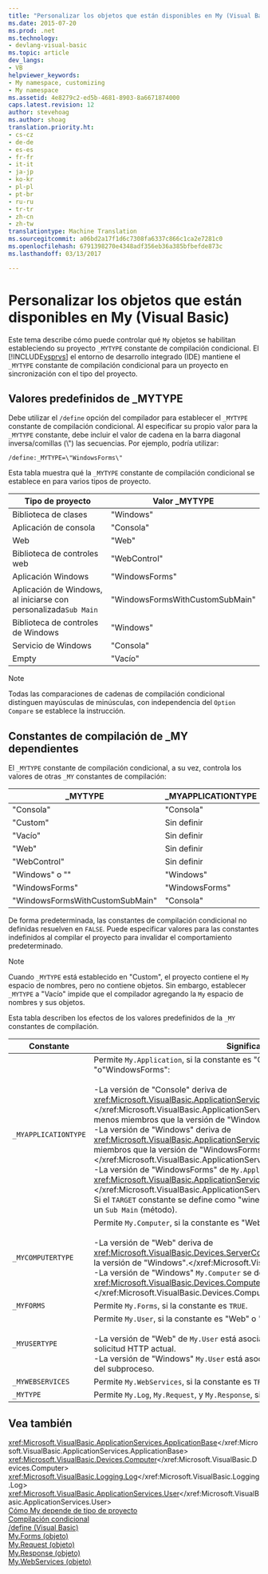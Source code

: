 ```yaml
---
title: "Personalizar los objetos que están disponibles en My (Visual Basic) | Documentos de Microsoft"
ms.date: 2015-07-20
ms.prod: .net
ms.technology:
- devlang-visual-basic
ms.topic: article
dev_langs:
- VB
helpviewer_keywords:
- My namespace, customizing
- My namespace
ms.assetid: 4e8279c2-ed5b-4681-8903-8a6671874000
caps.latest.revision: 12
author: stevehoag
ms.author: shoag
translation.priority.ht:
- cs-cz
- de-de
- es-es
- fr-fr
- it-it
- ja-jp
- ko-kr
- pl-pl
- pt-br
- ru-ru
- tr-tr
- zh-cn
- zh-tw
translationtype: Machine Translation
ms.sourcegitcommit: a06bd2a17f1d6c7308fa6337c866c1ca2e7281c0
ms.openlocfilehash: 6791398270e4348adf356eb36a385bfbefde873c
ms.lasthandoff: 03/13/2017

---
```

# <a name="customizing-which-objects-are-available-in-my-visual-basic"></a>Personalizar los objetos que están disponibles en My (Visual Basic)
Este tema describe cómo puede controlar qué `My` objetos se habilitan estableciendo su proyecto `_MYTYPE` constante de compilación condicional. El [!INCLUDE[vsprvs](../../../csharp/includes/vsprvs_md.md)] el entorno de desarrollo integrado (IDE) mantiene el `_MYTYPE` constante de compilación condicional para un proyecto en sincronización con el tipo del proyecto.  
  
## <a name="predefined-mytype-values"></a>Valores predefinidos de _MYTYPE  
 Debe utilizar el `/define` opción del compilador para establecer el `_MYTYPE` constante de compilación condicional. Al especificar su propio valor para la `_MYTYPE` constante, debe incluir el valor de cadena en la barra diagonal inversa/comillas (\\") las secuencias. Por ejemplo, podría utilizar:  
  
```  
/define:_MYTYPE=\"WindowsForms\"  
```  
  
 Esta tabla muestra qué la `_MYTYPE` constante de compilación condicional se establece en para varios tipos de proyecto.  
  
|Tipo de proyecto|Valor _MYTYPE|  
|------------------|--------------------|  
|Biblioteca de clases|"Windows"|  
|Aplicación de consola|"Consola"|  
|Web|"Web"|  
|Biblioteca de controles web|"WebControl"|  
|Aplicación Windows|"WindowsForms"|  
|Aplicación de Windows, al iniciarse con personalizada`Sub Main`|"WindowsFormsWithCustomSubMain"|  
|Biblioteca de controles de Windows|"Windows"|  
|Servicio de Windows|"Consola"|  
|Empty|"Vacío"|  
  
> [!NOTE]
>  Todas las comparaciones de cadenas de compilación condicional distinguen mayúsculas de minúsculas, con independencia del `Option Compare` se establece la instrucción.  
  
## <a name="dependent-my-compilation-constants"></a>Constantes de compilación de _MY dependientes  
 El `_MYTYPE` constante de compilación condicional, a su vez, controla los valores de otras `_MY` constantes de compilación:  
  
|_MYTYPE|_MYAPPLICATIONTYPE|_MYCOMPUTERTYPE|_MYFORMS|_MYUSERTYPE|_MYWEBSERVICES|  
|--------------|-------------------------|----------------------|---------------|------------------|---------------------|  
|"Consola"|"Consola"|"Windows"|Sin definir|"Windows"|TRUE|  
|"Custom"|Sin definir|Sin definir|Sin definir|Sin definir|Sin definir|  
|"Vacío"|Sin definir|Sin definir|Sin definir|Sin definir|Sin definir|  
|"Web"|Sin definir|"Web"|FALSE|"Web"|FALSE|  
|"WebControl"|Sin definir|"Web"|FALSE|"Web"|TRUE|  
|"Windows" o ""|"Windows"|"Windows"|Sin definir|"Windows"|TRUE|  
|"WindowsForms"|"WindowsForms"|"Windows"|TRUE|"Windows"|TRUE|  
|"WindowsFormsWithCustomSubMain"|"Consola"|"Windows"|TRUE|"Windows"|TRUE|  
  
 De forma predeterminada, las constantes de compilación condicional no definidas resuelven en `FALSE`. Puede especificar valores para las constantes indefinidos al compilar el proyecto para invalidar el comportamiento predeterminado.  
  
> [!NOTE]
>  Cuando `_MYTYPE` está establecido en "Custom", el proyecto contiene el `My` espacio de nombres, pero no contiene objetos. Sin embargo, establecer `_MYTYPE` a "Vacío" impide que el compilador agregando la `My` espacio de nombres y sus objetos.  
  
 Esta tabla describen los efectos de los valores predefinidos de la `_MY` constantes de compilación.  
  
|Constante|Significado|  
|--------------|-------------|  
|`_MYAPPLICATIONTYPE`|Permite `My.Application`, si la constante es "Consola" Windows "o"WindowsForms":<br /><br /> -La versión de "Console" deriva de <xref:Microsoft.VisualBasic.ApplicationServices.ConsoleApplicationBase>.</xref:Microsoft.VisualBasic.ApplicationServices.ConsoleApplicationBase> y tiene menos miembros que la versión de "Windows".<br />-La versión de "Windows" deriva de <xref:Microsoft.VisualBasic.ApplicationServices.ApplicationBase>y tiene menos miembros que la versión de "WindowsForms".</xref:Microsoft.VisualBasic.ApplicationServices.ApplicationBase><br />-La versión de "WindowsForms" de `My.Application` se deriva de <xref:Microsoft.VisualBasic.ApplicationServices.WindowsFormsApplicationBase>.</xref:Microsoft.VisualBasic.ApplicationServices.WindowsFormsApplicationBase> Si el `TARGET` constante se define como "winexe", a continuación, la clase incluye un `Sub Main` (método).|  
|`_MYCOMPUTERTYPE`|Permite `My.Computer`, si la constante es "Web" o "Windows":<br /><br /> -La versión de "Web" deriva de <xref:Microsoft.VisualBasic.Devices.ServerComputer>, y tiene menos miembros que la versión de "Windows".</xref:Microsoft.VisualBasic.Devices.ServerComputer><br />-La versión de "Windows" `My.Computer` se deriva de <xref:Microsoft.VisualBasic.Devices.Computer>.</xref:Microsoft.VisualBasic.Devices.Computer>|  
|`_MYFORMS`|Permite `My.Forms`, si la constante es `TRUE`.|  
|`_MYUSERTYPE`|Permite `My.User`, si la constante es "Web" o "Windows":<br /><br /> -La versión de "Web" de `My.User` está asociado a la identidad del usuario de la solicitud HTTP actual.<br />-La versión de "Windows" `My.User` está asociado a la entidad de seguridad actual del subproceso.|  
|`_MYWEBSERVICES`|Permite `My.WebServices`, si la constante es `TRUE`.|  
|`_MYTYPE`|Permite `My.Log`, `My.Request`, y `My.Response`, si la constante es "Web".|  
  
## <a name="see-also"></a>Vea también  
 <xref:Microsoft.VisualBasic.ApplicationServices.ApplicationBase></xref:Microsoft.VisualBasic.ApplicationServices.ApplicationBase>   
 <xref:Microsoft.VisualBasic.Devices.Computer></xref:Microsoft.VisualBasic.Devices.Computer>   
 <xref:Microsoft.VisualBasic.Logging.Log></xref:Microsoft.VisualBasic.Logging.Log>   
 <xref:Microsoft.VisualBasic.ApplicationServices.User></xref:Microsoft.VisualBasic.ApplicationServices.User>   
 [Cómo My depende de tipo de proyecto](../../../visual-basic/developing-apps/development-with-my/how-my-depends-on-project-type.md)   
 [Compilación condicional](../../../visual-basic/programming-guide/program-structure/conditional-compilation.md)   
 [/define (Visual Basic)](../../../visual-basic/reference/command-line-compiler/define.md)   
 [My.Forms (objeto)](../../../visual-basic/language-reference/objects/my-forms-object.md)   
 [My.Request (objeto)](../../../visual-basic/language-reference/objects/my-request-object.md)   
 [My.Response (objeto)](../../../visual-basic/language-reference/objects/my-response-object.md)   
 [My.WebServices (objeto)](../../../visual-basic/language-reference/objects/my-webservices-object.md)
